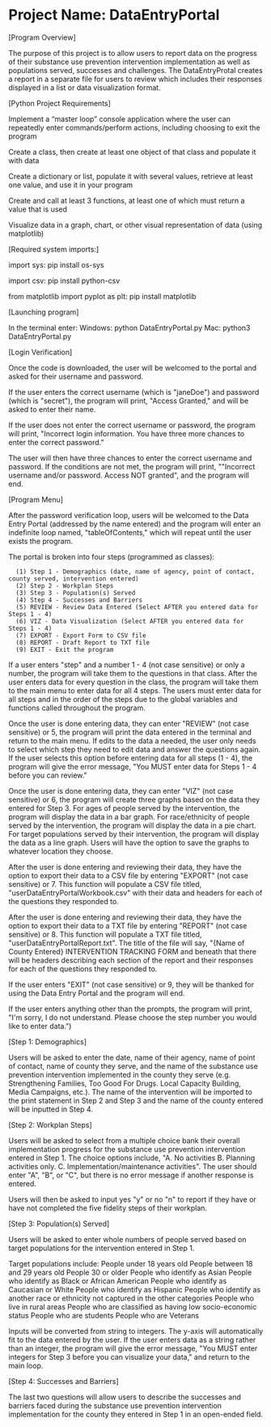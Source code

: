 # Project Name: DataEntryPortal

[Program Overview]

  The purpose of this project is to allow users to report data on the progress of their substance use prevention intervention implementation as well as populations served, successes and challenges. The DataEntryProtal creates a report in a separate file for users to review which includes their responses displayed in a list or data visualization format. 



[Python Project Requirements]

  Implement a “master loop” console application where the user can repeatedly enter commands/perform actions, including choosing to exit the program

  Create a class, then create at least one object of that class and populate it with data

  Create a dictionary or list, populate it with several values, retrieve at least one value, and use it in your program

  Create and call at least 3 functions, at least one of which must return a value that is used

  Visualize data in a graph, chart, or other visual representation of data (using matplotlib)




[Required system imports:]

  import sys:
      pip install os-sys

  import csv:
      pip install python-csv
  
  from matplotlib import pyplot as plt:
      pip install matplotlib



[Launching program]

  In the terminal enter:
    Windows:
      python DataEntryPortal.py
    Mac:
      python3 DataEntryPortal.py



[Login Verification]

  Once the code is downloaded, the user will be welcomed to the portal and asked for their username and password.  
  
  If the user enters the correct username (which is "janeDoe") and password (which is "secret"), the program will print, "Access Granted," and will be asked to enter their name.
  
  If the user does not enter the correct username or password, the program will print, "Incorrect login information. You have three more chances to enter the correct password." 
  
  The user will then have three chances to enter the correct username and password.  If the conditions are not met, the program will print, ""Incorrect username and/or password. Access NOT granted", and the program will end.
  


[Program Menu]

  After the password verification loop, users will be welcomed to the Data Entry Portal (addressed by the name entered) and the program will enter an indefinite loop named, "tableOfContents," which will repeat until the user exists the program.

  The portal is broken into four steps (programmed as classes): 

      (1) Step 1 - Demographics (date, name of agency, point of contact, county served, intervention entered)
      (2) Step 2 - Workplan Steps
      (3) Step 3 - Population(s) Served
      (4) Step 4 - Successes and Barriers
      (5) REVIEW - Review Data Entered (Select AFTER you entered data for Steps 1 - 4) 
      (6) VIZ - Data Visualization (Select AFTER you entered data for Steps 1 - 4)
      (7) EXPORT - Export Form to CSV file
      (8) REPORT - Draft Report to TXT file
      (9) EXIT - Exit the program  
      
  If a user enters "step" and a number 1 - 4 (not case sensitive) or only a number, the program will take them to the questions in that class. After the user enters data for every question in the class, the program will take them to the main menu to enter data for all 4 steps.  The users must enter data for all steps and in the order of the steps due to the global variables and functions called throughout the program.  

  Once the user is done entering data, they can enter "REVIEW" (not case sensitive) or 5, the program will print the data entered in the terminal and return to the main menu.  If edits to the data a needed, the user only needs to select which step they need to edit data and answer the questions again. If the user selects this option before entering data for all steps (1 - 4), the program will give the error message, "You MUST enter data for Steps 1 - 4 before you can review."

  Once the user is done entering data, they can enter "VIZ" (not case sensitive) or 6, the program will create three graphs based on the data they entered for Step 3. For ages of people served by the intervention, the program will display the data in a bar graph. For race/ethnicity of people served by the intervention, the program will display the data in a pie chart. For target populations served by their intervention, the program will display the data as a line graph. Users will have the option to save the graphs to whatever location they choose. 

  After the user is done entering and reviewing their data, they have the option to export their data to a CSV file by entering "EXPORT" (not case sensitive) or 7.  This function will populate a CSV file titled, "userDataEntryPortalWorkbook.csv" with their data and headers for each of the questions they responded to. 

  After the user is done entering and reviewing their data, they have the option to export their data to a TXT file by entering "REPORT" (not case sensitive) or 8.  This function will populate a TXT file titled, "userDataEntryPortalReport.txt".  The title of the file will say, "{Name of County Entered} INTERVENTION TRACKING FORM and beneath that there will be headers describing each section of the report and their responses for each of the questions they responded to. 

  If the user enters "EXIT" (not case sensitive) or 9, they will be thanked for using the Data Entry Portal and the program will end.  
  
  If the user enters anything other than the prompts, the program will print, "I'm sorry, I do not understand. Please choose the step number you would like to enter data.")
  


[Step 1: Demographics]  

  Users will be asked to enter the date, name of their agency, name of point of contact, name of county they serve, and the name of the substance use prevention intervention implemented in the county they serve (e.g. Strengthening Families, Too Good For Drugs. Local Capacity Building, Media Campaigns, etc.).  The name of the intervention will be imported to the print statement in Step 2 and Step 3 and the name of the county entered will be inputted in Step 4. 
  
 

[Step 2: Workplan Steps]

  Users will be asked to select from a multiple choice bank their overall implementation progress for the substance use prevention intervention entered in Step 1.  The choice options include, "A. No activities B. Planning activities only. C. Implementation/maintenance activities". The user should enter "A", "B", or "C", but there is no error message if another response is entered. 

  Users will then be asked to input yes "y" or no "n" to report if they have or have not completed the five fidelity steps of their workplan.


[Step 3: Population(s) Served] 

Users will be asked to enter whole numbers of people served based on target populations for the intervention entered in Step 1.

Target populations include: 
    People under 18 years old 
    People between 18 and 29 years old
    People 30 or older 
    People who identify as Asian
    People who identify as Black or African American
    People who identify as Caucasian or White
    People who identify as Hispanic
    People who identify as another race or ethnicity not captured in the other categories
    People who live in rural areas 
    People who are classified as having low socio-economic status
    People who are students
    People who are Veterans

Inputs will be converted from string to integers. The y-axis will automatically fit to the data entered by the user. If the user enters data as a string rather than an integer, the program will give the error message, "You MUST enter integers for Step 3 before you can visualize your data," and return to the main loop. 


[Step 4: Successes and Barriers]  

  The last two questions will allow users to describe the successes and barriers faced during the substance use prevention intervention implementation for the county they entered in Step 1 in an open-ended field.  
